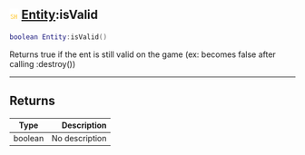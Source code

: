## ![shared](../../.gitbook/assets/shared.png) [Entity](https://iaswiki.rawr.dev/readme/entity):isValid

```lua
boolean Entity:isValid()
```

Returns true if the ent is still valid on the game (ex: becomes false after calling :destroy())

------
## Returns

| Type   | Description |
| ------ | ----------: |
| boolean | No description |

